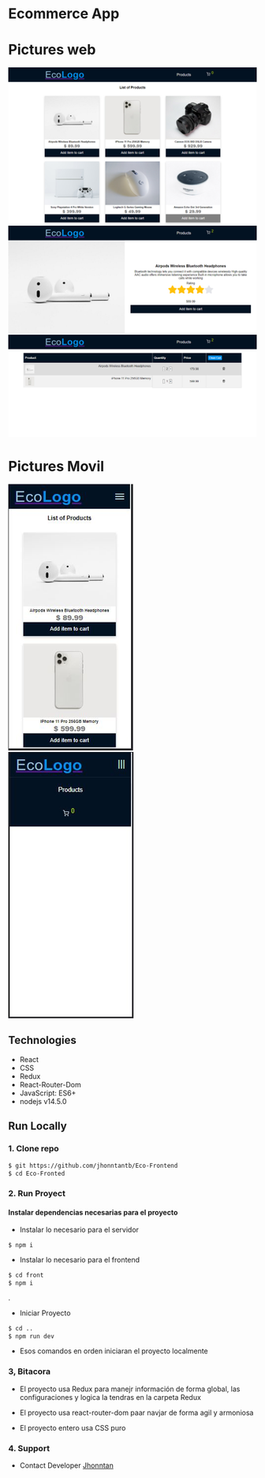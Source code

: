 # Ecommerce App

# Pictures web

![grafico de List of Products](/screenshots/products.png)
![grafico de List of Products](/screenshots/detail.png)
![grafico de List of Products](/screenshots/shopBag.png)

# Pictures Movil
![grafico movil1](/screenshots/movil1.JPG) ![grafico movil2](/screenshots/movil2.JPG)

## Technologies

- React
- CSS
- Redux
- React-Router-Dom
- JavaScript: ES6+
- nodejs v14.5.0

## Run Locally

### 1. Clone repo

```
$ git https://github.com/jhonntantb/Eco-Frontend
$ cd Eco-Fronted
```

### 2. Run Proyect

#### Instalar dependencias necesarias para el proyecto

- Instalar lo necesario para el servidor
```
$ npm i
```
- Instalar lo necesario para el frontend
```
$ cd front
$ npm i
```
.

- Iniciar Proyecto

```
$ cd ..
$ npm run dev
```
- Esos comandos en orden iniciaran el proyecto localmente


### 3, Bitacora

- El proyecto usa Redux para manejr información de forma global, las configuraciones y logica la tendras en la carpeta Redux

- El proyecto usa react-router-dom paar navjar de forma agil y armoniosa

- El proyecto entero usa CSS puro

### 4. Support

- Contact Developer [Jhonntan](mailto:Jhonntan.jhonntantb@gmail.com)